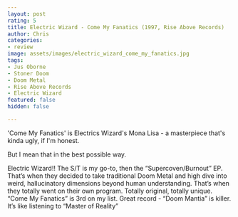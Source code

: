 ```yaml
---
layout: post
rating: 5
title: Electric Wizard - Come My Fanatics (1997, Rise Above Records)
author: Chris
categories:
- review
image: assets/images/electric_wizard_come_my_fanatics.jpg
tags:
- Jus Oborne
- Stoner Doom
- Doom Metal
- Rise Above Records
- Electric Wizard
featured: false
hidden: false

---
```

'Come My Fanatics' is Electrics Wizard's Mona Lisa - a masterpiece that's kinda ugly, if I'm honest.   
  
But I mean that in the best possible way. 

Electric Wizard!! The S/T is my go-to, then the “Supercoven/Burnout” EP. That’s when they decided to take traditional Doom Metal and high dive into weird, hallucinatory dimensions beyond human understanding. That’s when they totally went on their own program. Totally original, totally unique. “Come My Fanatics” is 3rd on my list. Great record - “Doom Mantia” is killer. It’s like listening to “Master of Reality”